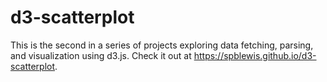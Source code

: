 # d3-scatterplot

This is the second in a series of projects exploring data fetching, parsing, and visualization using d3.js.  Check it out at https://spblewis.github.io/d3-scatterplot.
